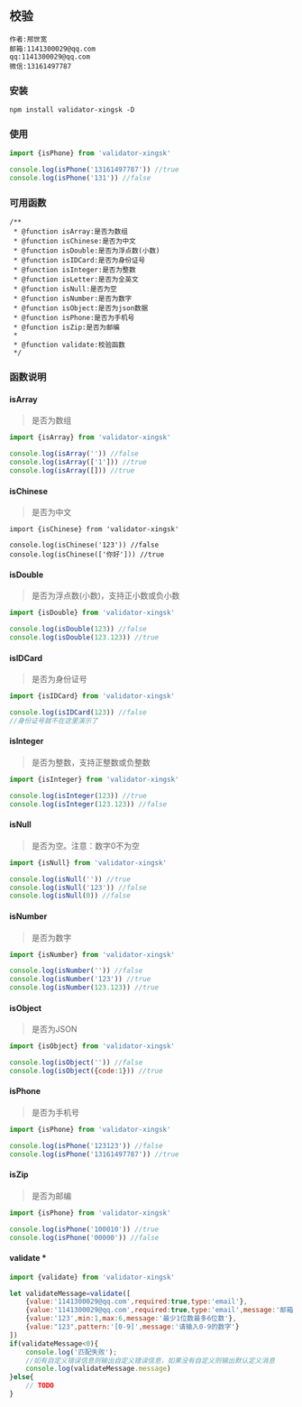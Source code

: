 ## 校验

```
作者:邢世宽
邮箱:1141300029@qq.com
qq:1141300029@qq.com
微信:13161497787
```
### 安装
```
npm install validator-xingsk -D
```
### 使用
```javascript
import {isPhone} from 'validator-xingsk'

console.log(isPhone('13161497787')) //true
console.log(isPhone('131')) //false
```
### 可用函数
```
/**
 * @function isArray:是否为数组
 * @function isChinese:是否为中文
 * @function isDouble:是否为浮点数(小数)
 * @function isIDCard:是否为身份证号
 * @function isInteger:是否为整数
 * @function isLetter:是否为全英文
 * @function isNull:是否为空
 * @function isNumber:是否为数字
 * @function isObject:是否为json数据
 * @function isPhone:是否为手机号
 * @function isZip:是否为邮编
 *
 * @function validate:校验函数
 */
```

### 函数说明

#### isArray

> 是否为数组

```javascript
import {isArray} from 'validator-xingsk'

console.log(isArray('')) //false
console.log(isArray(['1'])) //true
console.log(isArray([])) //true
```

#### isChinese

> 是否为中文

```
import {isChinese} from 'validator-xingsk'

console.log(isChinese('123')) //false
console.log(isChinese(['你好'])) //true
```

#### isDouble

> 是否为浮点数(小数)，支持正小数或负小数

```javascript
import {isDouble} from 'validator-xingsk'

console.log(isDouble(123)) //false
console.log(isDouble(123.123)) //true
```

#### isIDCard

> 是否为身份证号

```javascript
import {isIDCard} from 'validator-xingsk'

console.log(isIDCard(123)) //false
//身份证号就不在这里演示了
```

#### isInteger

> 是否为整数，支持正整数或负整数

```javascript
import {isInteger} from 'validator-xingsk'

console.log(isInteger(123)) //true
console.log(isInteger(123.123)) //false
```

#### isNull

> 是否为空。注意：数字0不为空

```javascript
import {isNull} from 'validator-xingsk'

console.log(isNull('')) //true
console.log(isNull('123')) //false
console.log(isNull(0)) //false
```

#### isNumber

> 是否为数字

```javascript
import {isNumber} from 'validator-xingsk'

console.log(isNumber('')) //false
console.log(isNumber('123')) //true
console.log(isNumber(123.123)) //true
```

#### isObject

> 是否为JSON

```javascript
import {isObject} from 'validator-xingsk'

console.log(isObject('')) //false
console.log(isObject({code:1})) //true
```

#### isPhone

> 是否为手机号

```javascript
import {isPhone} from 'validator-xingsk'

console.log(isPhone('123123')) //false
console.log(isPhone('13161497787')) //true
```

#### isZip

> 是否为邮编

```javascript
import {isPhone} from 'validator-xingsk'

console.log(isPhone('100010')) //true
console.log(isPhone('00000')) //false
```

#### validate *

```javascript
import {validate} from 'validator-xingsk'

let validateMessage=validate([
    {value:'1141300029@qq.com',required:true,type:'email'},
    {value:'1141300029@qq.com',required:true,type:'email',message:'邮箱格式错误'},
    {value:'123',min:1,max:6,message:'最少1位数最多6位数'},
    {value:"123",pattern:'[0-9]',message:'请输入0-9的数字'}
])
if(validateMessage<0){
    console.log('匹配失败');
    //如有自定义错误信息则输出自定义错误信息，如果没有自定义则输出默认定义消息
    console.log(validateMessage.message)
}else{
    // TODO 
}
```

